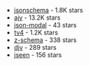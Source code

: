 -   [jsonschema](https://www.npmjs.com/package/jsonschema) - 1.8K stars
-   [ajv](https://www.npmjs.com/package/ajv) - 13.2K stars
-   [json-modal](https://www.npmjs.com/package/json-model) - 43 stars
-   [tv4](https://www.npmjs.com/package/tv4) - 1.2K stars
-   [z-schema](https://www.npmjs.com/package/z-schema) - 338 stars
-   [djv](https://www.npmjs.com/package/djv) - 289 stars
-   [jseen](https://www.npmjs.com/package/jsen) - 156 stars
